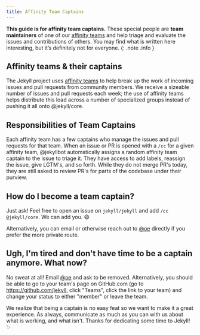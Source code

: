 ```yaml
---
title: Affinity Team Captains
---
```


**This guide is for affinity team captains.** These special people are **team maintainers** of one of our [affinity teams][] and help triage and evaluate the issues and contributions of others. You may find what is written here interesting, but it’s definitely not for everyone.
{: .note .info }

## Affinity teams & their captains

The Jekyll project uses [affinity teams][] to help break up the work of incoming issues and pull requests from community members. We receive a sizeable number of issues and pull requests each week; the use of affinity teams helps distribute this load across a number of specialized groups instead of pushing it all onto @jekyll/core.

## Responsibilities of Team Captains

Each affinity team has a few captains who manage the issues and pull requests for that team. When an issue or PR is opened with a `/cc` for a given affinity team, @jekyllbot automatically assigns a random affinity team captain to the issue to triage it. They have access to add labels, reassign the issue, give LGTM's, and so forth. While they do not merge PR's today, they are still asked to review PR's for parts of the codebase under their purview.

## How do I become a team captain?

Just ask! Feel free to open an issue on `jekyll/jekyll` and add `/cc @jekyll/core`. We can add you. :smile:

Alternatively, you can email or otherwise reach out to [@oe](https://github.com/oe) directly if you prefer the more private route.

## Ugh, I'm tired and don't have time to be a captain anymore. What now?

No sweat at all! Email [@oe](https://github.com/oe) and ask to be removed. Alternatively, you should be able to go to your team's page on GitHub.com (go to https://github.com/jekyll, click "Teams", click the link to your team) and change your status to either "member" or leave the team.

We realize that being a captain is no easy feat so we want to make it a great experience. As always, communicate as much as you can with us about what is working, and what isn't. Thanks for dedicating some time to Jekyll! :sparkles:

[affinity teams]: https://teams.jekyllrb.com/
